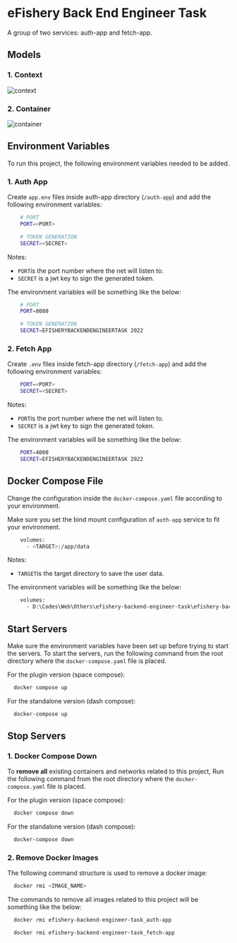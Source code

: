 # eFishery Back End Engineer Task

A group of two services: auth-app and fetch-app.

## Models

### 1. Context

![context](https://user-images.githubusercontent.com/51381311/189251729-214aec35-f3c5-4fd8-9331-eae23d74e476.jpg)

### 2. Container

![container](https://user-images.githubusercontent.com/51381311/189251766-bd02bfd0-1b3f-42fd-915c-3413a05b007b.jpg)


## Environment Variables

To run this project, the following environment variables needed to be added.

### 1. Auth App

Create `app.env` files inside auth-app directory (`/auth-app`) and add the following environment variables:

```bash
    # PORT
    PORT=<PORT>

    # TOKEN GENERATION
    SECRET=<SECRET>
```

Notes:

- `PORT`is the port number where the net will listen to.
- `SECRET` is a jwt key to sign the generated token.

The environment variables will be something like the below:

```bash
    # PORT
    PORT=8080

    # TOKEN GENERATION
    SECRET=EFISHERYBACKENDENGINEERTASK 2022
```

### 2. Fetch App

Create `.env` files inside fetch-app directory (`/fetch-app`) and add the following environment variables:

```bash
    PORT=<PORT>
    SECRET=<SECRET>
```

Notes:

- `PORT`is the port number where the net will listen to.
- `SECRET` is a jwt key to sign the generated token.

The environment variables will be something like the below:

```bash
    PORT=4000
    SECRET=EFISHERYBACKENDENGINEERTASK 2022
```

## Docker Compose File

Change the configuration inside the `docker-compose.yaml` file according to your environment.

Make sure you set the bind mount configuration of `auth-app` service to fit your environment.

```bash
    volumes:
      - <TARGET>:/app/data
```

Notes:

- `TARGET`is the target directory to save the user data.

The environment variables will be something like the below:

```bash
    volumes:
      - D:\Codes\Web\Others\efishery-backend-engineer-task\efishery-backend-engineer-task\data:/app/data
```

## Start Servers

Make sure the environment variables have been set up before trying to start the servers. To start the servers, run the following command from the root directory where the `docker-compose.yaml` file is placed.

For the plugin version (space compose):

```bash
  docker compose up
```

For the standalone version (dash compose):

```bash
  docker-compose up
```

## Stop Servers

### 1. Docker Compose Down

To **remove all** existing containers and networks related to this project, Run the following command from the root directory where the `docker-compose.yaml` file is placed.

For the plugin version (space compose):

```bash
  docker compose down
```

For the standalone version (dash compose):

```bash
  docker-compose down
```

### 2. Remove Docker Images

The following command structure is used to remove a docker image:

```bash
  docker rmi <IMAGE_NAME>
```

The commands to remove all images related to this project will be something like the below:

```bash
  docker rmi efishery-backend-engineer-task_auth-app
```

```bash
  docker rmi efishery-backend-engineer-task_fetch-app
```
